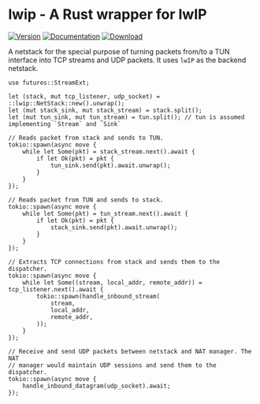 lwip - A Rust wrapper for lwIP
==============================

[![Version](https://img.shields.io/crates/v/lwip.svg?style=flat)](https://crates.io/crates/lwip)
[![Documentation](https://img.shields.io/badge/docs-release-brightgreen.svg?style=flat)](https://docs.rs/lwip)
[![Download](https://img.shields.io/crates/d/lwip.svg)](https://crates.io/crates/lwip)

A netstack for the special purpose of turning packets from/to a TUN interface into TCP streams and UDP packets.
It uses `lwIP` as the backend netstack.

```rust, ignore
use futures::StreamExt;

let (stack, mut tcp_listener, udp_socket) = ::lwip::NetStack::new().unwrap();
let (mut stack_sink, mut stack_stream) = stack.split();
let (mut tun_sink, mut tun_stream) = tun.split(); // tun is assumed implementing `Stream` and `Sink`

// Reads packet from stack and sends to TUN.
tokio::spawn(async move {
    while let Some(pkt) = stack_stream.next().await {
        if let Ok(pkt) = pkt {
            tun_sink.send(pkt).await.unwrap();
        }
    }
});

// Reads packet from TUN and sends to stack.
tokio::spawn(async move {
    while let Some(pkt) = tun_stream.next().await {
        if let Ok(pkt) = pkt {
            stack_sink.send(pkt).await.unwrap();
        }
    }
});

// Extracts TCP connections from stack and sends them to the dispatcher.
tokio::spawn(async move {
    while let Some((stream, local_addr, remote_addr)) = tcp_listener.next().await {
        tokio::spawn(handle_inbound_stream(
            stream,
            local_addr,
            remote_addr,
        ));
    }
});

// Receive and send UDP packets between netstack and NAT manager. The NAT
// manager would maintain UDP sessions and send them to the dispatcher.
tokio::spawn(async move {
    handle_inbound_datagram(udp_socket).await;
});
```
